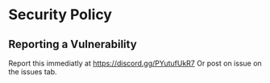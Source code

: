 # Security Policy

## Reporting a Vulnerability

Report this immediatly at https://discord.gg/PYutufUkR7
Or post on issue on the issues tab.
